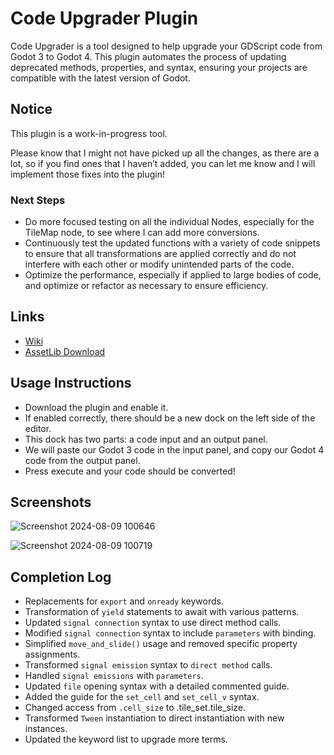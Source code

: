 # Code Upgrader Plugin
Code Upgrader is a tool designed to help upgrade your GDScript code from Godot 3 to Godot 4. This plugin automates the process of updating deprecated methods, properties, and syntax, ensuring your projects are compatible with the latest version of Godot.

## Notice 
This plugin is a work-in-progress tool.

Please know that I might not have picked up all the changes, as there are a lot, so if you find ones that I haven’t added, you can let me know and I will implement those fixes into the plugin! 

### Next Steps
- Do more focused testing on all the individual Nodes, especially for the TileMap node, to see where I can add more conversions.
- Continuously test the updated functions with a variety of code snippets to ensure that all transformations are applied correctly and do not interfere with each other or modify unintended parts of the code.
- Optimize the performance, especially if applied to large bodies of code, and optimize or refactor as necessary to ensure efficiency.

## Links
- [Wiki](https://github.com/christinec-dev/GDScriptCodeUpgrader/wiki/Tutorial)
- [AssetLib Download](https://godotengine.org/asset-library/asset/3217)

## Usage Instructions 
- Download the plugin and enable it.
- If enabled correctly, there should be a new dock on the left side of the editor.
- This dock has two parts: a code input and an output panel.
- We will paste our Godot 3 code in the input panel, and copy our Godot 4 code from the output panel.
- Press execute and your code should be converted!

## Screenshots
![Screenshot 2024-08-09 100646](https://github.com/user-attachments/assets/fc175a57-70c6-40b7-bd70-07784d5944d7)

![Screenshot 2024-08-09 100719](https://github.com/user-attachments/assets/a5af7c62-1634-4f26-9639-4401fb79cc03)

## Completion Log
- Replacements for `export` and `onready` keywords.
- Transformation of `yield` statements to await with various patterns.
- Updated `signal connection` syntax to use direct method calls.
- Modified `signal connection` syntax to include `parameters` with binding.
- Simplified `move_and_slide()` usage and removed specific property assignments.
- Transformed `signal emission` syntax to `direct method` calls.
- Handled `signal emissions` with `parameters`.
- Updated `file` opening syntax with a detailed commented guide.
- Added the guide for the `set_cell` and `set_cell_v` syntax.
- Changed access from `.cell_size` to .tile_set.tile_size.
- Transformed `Tween` instantiation to direct instantiation with new instances.
- Updated the keyword list to upgrade more terms.

